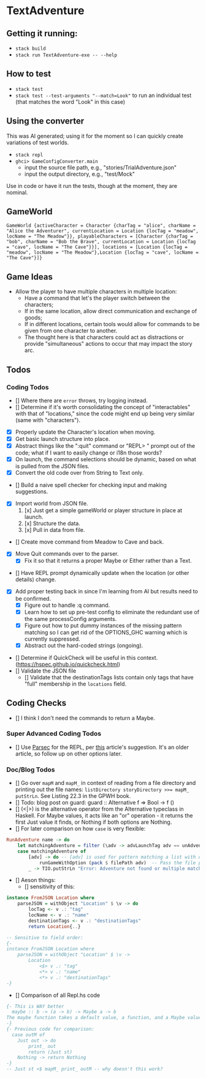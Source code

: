 # TextAdventure

## Getting it running:

- `stack build`
- `stack run TextAdventure-exe -- --help`

## How to test

- `stack test`
- `stack test --test-arguments "--match=Look"` to run an individual test (that matches the word "Look" in this case)

## Using the converter

This was AI generated; using it for the moment so I can quickly create variations of test worlds.

- `stack repl`
- `ghci> GameConfigConverter.main`
  - input the source file path, e.g., "stories/TrialAdventure.json"
  - input the output directory, e.g., "test/Mock"

Use in code or have it run the tests, though at the moment, they are nominal.

## GameWorld

```
GameWorld {activeCharacter = Character {charTag = "alice", charName = "Alice the Adventurer", currentLocation = Location {locTag = "meadow", locName = "The Meadow"}}, playableCharacters = [Character {charTag = "bob", charName = "Bob the Brave", currentLocation = Location {locTag = "cave", locName = "The Cave"}}], locations = [Location {locTag = "meadow", locName = "The Meadow"},Location {locTag = "cave", locName = "The Cave"}]}
```

## Game Ideas

- Allow the player to have multiple characters in multiple location:
  - Have a command that let's the player switch between the characters;
  - If in the same location, allow direct communication and exchange of goods;
  - If in different locations, certain tools would allow for commands to be given from one character to another.
  - The thought here is that characters could act as distractions or provide "simultaneous" actions to occur that may impact the story arc.

## Todos

### Coding Todos

- [] Where there are `error` throws, try logging instead.
- [] Determine if it's worth consolidating the concept of "interactables" with that of "locations," since the code might end up being very similar (same with "characters").
- [x] Properly update the Character's location when moving.
- [x] Get basic launch structure into place.
- [x] Abstract things like the ":quit" command or "REPL> " prompt out of the code; what if I want to easily change or i18n those words?
- [x] On launch, the command selections should be dynamic, based on what is pulled from the JSON files.
- [x] Convert the old code over from String to Text only.
- [] Build a naive spell checker for checking input and making suggestions.
- [x] Import world from JSON file.
  1. [x] Just get a simple gameWorld or player structure in place at launch.
  2. [x] Structure the data.
  3. [x] Pull in data from file.
- [] Create move command from Meadow to Cave and back.
- [x] Move Quit commands over to the parser.
  - [x] Fix it so that it returns a proper Maybe or Either rather than a Text.
- [] Have REPL prompt dynamically update when the location (or other details) change.
- [x] Add proper testing back in since I'm learning from AI but results need to be confirmed.
  - [x] Figure out to handle :q command.
  - [x] Learn how to set up pre-test config to eliminate the redundant use of the same processConfig arguments.
  - [x] Figure out how to put dummy instances of the missing pattern matching so I can get rid of the OPTIONS_GHC warning which is currently suppressed.
  - [x] Abstract out the hard-coded strings (ongoing).
- [] Determine if QuickCheck will be useful in this context. (https://hspec.github.io/quickcheck.html)
- [] Validate the JSON file
  - [] Validate that the destinationTags lists contain only tags that have "full" membership in the `locations` field.

## Coding Checks

- [] I think I don't need the commands to return a Maybe.

### Super Advanced Coding Todos

- [] Use [Parsec](https://hackage.haskell.org/package/parsec) for the REPL, per [this](https://blogg.bekk.no/creating-a-repl-in-haskell-efcdef1deec2) article's suggestion. It's an older article, so follow up on other options later.

### Doc/Blog Todos

- [] Go over `mapM` and `mapM_` in context of reading from a file directory and printing out the file names: `listDirectory storyDirectory >>= mapM_ putStrLn`. See Listing 22.3 in the GPWH book.
- []  Todo: blog post on guard: guard :: Alternative f => Bool -> f ()
- [] (<|>) is the alternative operator from the Alternative typeclass in Haskell. For Maybe values, it acts like an "or" operation - it returns the first Just value it finds, or Nothing if both options are Nothing.
- [] For later comparison on how `case` is very flexible:
```haskell
RunAdventure name -> do
    let matchingAdventure = filter (\adv -> advLaunchTag adv == unAdventureName name) adventures
    case matchingAdventure of
        [adv] -> do -- [adv] is used for pattern matching a list with one element only
            runGameWithOption (pack $ filePath adv)  -- Pass the file path instead of the launch tag
        _ -> TIO.putStrLn "Error: Adventure not found or multiple matches found"
```
- [] Aeson things:
  - [] sensitivity of this:
```haskell
instance FromJSON Location where
    parseJSON = withObject "Location" $ \v -> do
        locTag <- v .: "tag"
        locName <- v .: "name"
        destinationTags <- v .: "destinationTags"
        return Location{..}

-- Sensitive to field order:
{-
instance FromJSON Location where
    parseJSON = withObject "Location" $ \v ->
        Location
            <$> v .: "tag"
            <*> v .: "name"
            <*> v .: "destinationTags"
-}
```

- [] Comparison of all Repl.hs code

``` haskell
{- This is WAY better
  maybe :: b -> (a -> b) -> Maybe a -> b
The maybe function takes a default value, a function, and a Maybe value. If the Maybe value is Nothing, the function returns the default value. Otherwise, it applies the function to the value inside the Just and returns the result.
-}
{- Previous code for comparison:
  case outM of
    Just out -> do
        print_ out
        return (Just st)
    Nothing -> return Nothing
-}
-- Just st <$ mapM_ print_ outM -- why doesn't this work?
```

